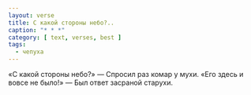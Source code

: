 ```yaml
---
layout: verse
title: С какой стороны небо?..
caption: "* * *"
category: [ text, verses, best ]
tags:
  - чепуха
---
```

«С какой стороны небо?» —
Спросил раз комар у мухи.
«Его здесь и вовсе не было!» —
Был ответ засраной старухи.
